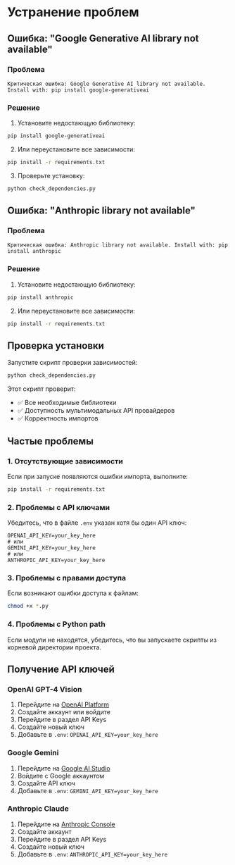 # Устранение проблем

## Ошибка: "Google Generative AI library not available"

### Проблема
```
Критическая ошибка: Google Generative AI library not available. Install with: pip install google-generativeai
```

### Решение
1. Установите недостающую библиотеку:
```bash
pip install google-generativeai
```

2. Или переустановите все зависимости:
```bash
pip install -r requirements.txt
```

3. Проверьте установку:
```bash
python check_dependencies.py
```

## Ошибка: "Anthropic library not available"

### Проблема
```
Критическая ошибка: Anthropic library not available. Install with: pip install anthropic
```

### Решение
1. Установите недостающую библиотеку:
```bash
pip install anthropic
```

2. Или переустановите все зависимости:
```bash
pip install -r requirements.txt
```

## Проверка установки

Запустите скрипт проверки зависимостей:
```bash
python check_dependencies.py
```

Этот скрипт проверит:
- ✅ Все необходимые библиотеки
- ✅ Доступность мультимодальных API провайдеров
- ✅ Корректность импортов

## Частые проблемы

### 1. Отсутствующие зависимости
Если при запуске появляются ошибки импорта, выполните:
```bash
pip install -r requirements.txt
```

### 2. Проблемы с API ключами
Убедитесь, что в файле `.env` указан хотя бы один API ключ:
```
OPENAI_API_KEY=your_key_here
# или
GEMINI_API_KEY=your_key_here
# или
ANTHROPIC_API_KEY=your_key_here
```

### 3. Проблемы с правами доступа
Если возникают ошибки доступа к файлам:
```bash
chmod +x *.py
```

### 4. Проблемы с Python path
Если модули не находятся, убедитесь, что вы запускаете скрипты из корневой директории проекта.

## Получение API ключей

### OpenAI GPT-4 Vision
1. Перейдите на [OpenAI Platform](https://platform.openai.com/)
2. Создайте аккаунт или войдите
3. Перейдите в раздел API Keys
4. Создайте новый ключ
5. Добавьте в `.env`: `OPENAI_API_KEY=your_key_here`

### Google Gemini
1. Перейдите на [Google AI Studio](https://makersuite.google.com/app/apikey)
2. Войдите с Google аккаунтом
3. Создайте API ключ
4. Добавьте в `.env`: `GEMINI_API_KEY=your_key_here`

### Anthropic Claude
1. Перейдите на [Anthropic Console](https://console.anthropic.com/)
2. Создайте аккаунт
3. Перейдите в раздел API Keys
4. Создайте новый ключ
5. Добавьте в `.env`: `ANTHROPIC_API_KEY=your_key_here` 